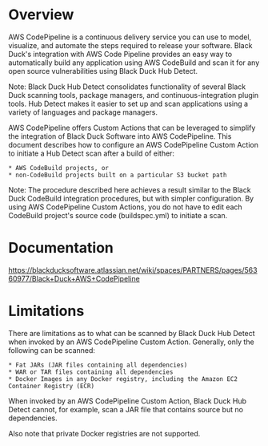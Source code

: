 # Overview
AWS CodePipeline is a continuous delivery service you can use to model, visualize, and automate the steps required to release your software. Black Duck's integration with AWS Code Pipeline provides an easy way to automatically build any application using AWS CodeBuild and scan it for any open source vulnerabilities using Black Duck Hub Detect.

Note: Black Duck Hub Detect consolidates functionality of several Black Duck scanning tools, package managers, and continuous-integration plugin tools. Hub Detect makes it easier to set up and scan applications using a variety of languages and package managers.

AWS CodePipeline offers Custom Actions that can be leveraged to simplify the integration of Black Duck Software into AWS CodePipeline. This document describes how to configure an AWS CodePipeline Custom Action to initiate a Hub Detect scan after a build of either:

	* AWS CodeBuild projects, or 
	* non-CodeBuild projects built on a particular S3 bucket path

Note: The procedure described here achieves a result similar to the Black Duck CodeBuild integration procedures, but with simpler configuration.  By using AWS CodePipeline Custom Actions, you do not have to edit each CodeBuild project's source code (buildspec.yml) to initiate a scan.

# Documentation
https://blackducksoftware.atlassian.net/wiki/spaces/PARTNERS/pages/56360977/Black+Duck+AWS+CodePipeline

# Limitations
There are limitations as to what can be scanned by Black Duck Hub Detect when invoked by an AWS CodePipeline Custom Action. Generally, only the following can be scanned:

	* Fat JARs (JAR files containing all dependencies)
	* WAR or TAR files containing all dependencies
	* Docker Images in any Docker registry, including the Amazon EC2 Container Registry (ECR)

When invoked by an AWS CodePipeline Custom Action, Black Duck Hub Detect cannot, for example, scan a JAR file that contains source but no dependencies.

Also note that private Docker registries are not supported.


